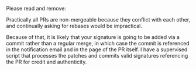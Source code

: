 Please read and remove:

Practically all PRs are non-mergeable because they conflict with each other, and
continually asking for rebases would be impractical.

Because of that, it is likely that your signature is going to be added via a
commit rather than a regular merge, in which case the commit is referenced in
the notification email and in the page of the PR itself. I have a supervised
script that processes the patches and commits valid signatures referencing the
PR for credit and authenticity.
